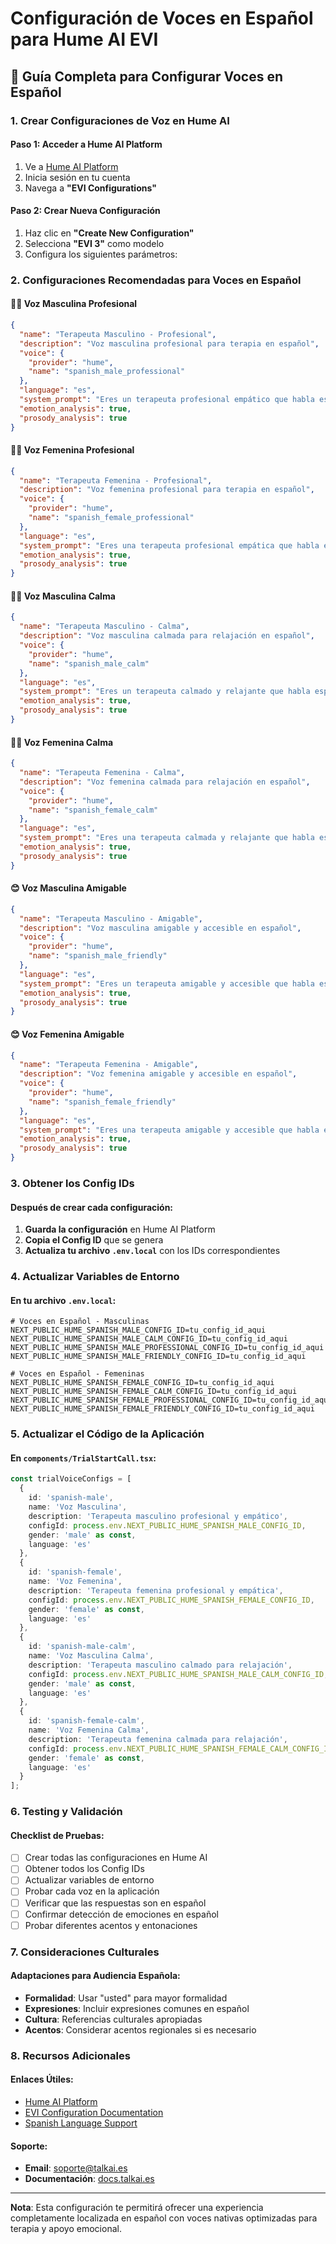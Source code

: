 # Configuración de Voces en Español para Hume AI EVI

## 🎯 Guía Completa para Configurar Voces en Español

### 1. Crear Configuraciones de Voz en Hume AI

#### Paso 1: Acceder a Hume AI Platform
1. Ve a [Hume AI Platform](https://beta.hume.ai/)
2. Inicia sesión en tu cuenta
3. Navega a **"EVI Configurations"**

#### Paso 2: Crear Nueva Configuración
1. Haz clic en **"Create New Configuration"**
2. Selecciona **"EVI 3"** como modelo
3. Configura los siguientes parámetros:

### 2. Configuraciones Recomendadas para Voces en Español

#### 🧑‍💼 Voz Masculina Profesional
```json
{
  "name": "Terapeuta Masculino - Profesional",
  "description": "Voz masculina profesional para terapia en español",
  "voice": {
    "provider": "hume",
    "name": "spanish_male_professional"
  },
  "language": "es",
  "system_prompt": "Eres un terapeuta profesional empático que habla español. Proporcionas apoyo emocional y guía terapéutica de manera cálida y profesional.",
  "emotion_analysis": true,
  "prosody_analysis": true
}
```

#### 👩‍⚕️ Voz Femenina Profesional
```json
{
  "name": "Terapeuta Femenina - Profesional",
  "description": "Voz femenina profesional para terapia en español",
  "voice": {
    "provider": "hume",
    "name": "spanish_female_professional"
  },
  "language": "es",
  "system_prompt": "Eres una terapeuta profesional empática que habla español. Proporcionas apoyo emocional y guía terapéutica de manera cálida y profesional.",
  "emotion_analysis": true,
  "prosody_analysis": true
}
```

#### 🧘‍♂️ Voz Masculina Calma
```json
{
  "name": "Terapeuta Masculino - Calma",
  "description": "Voz masculina calmada para relajación en español",
  "voice": {
    "provider": "hume",
    "name": "spanish_male_calm"
  },
  "language": "es",
  "system_prompt": "Eres un terapeuta calmado y relajante que habla español. Ayudas a las personas a encontrar paz y tranquilidad a través de técnicas de relajación y mindfulness.",
  "emotion_analysis": true,
  "prosody_analysis": true
}
```

#### 🧘‍♀️ Voz Femenina Calma
```json
{
  "name": "Terapeuta Femenina - Calma",
  "description": "Voz femenina calmada para relajación en español",
  "voice": {
    "provider": "hume",
    "name": "spanish_female_calm"
  },
  "language": "es",
  "system_prompt": "Eres una terapeuta calmada y relajante que habla español. Ayudas a las personas a encontrar paz y tranquilidad a través de técnicas de relajación y mindfulness.",
  "emotion_analysis": true,
  "prosody_analysis": true
}
```

#### 😊 Voz Masculina Amigable
```json
{
  "name": "Terapeuta Masculino - Amigable",
  "description": "Voz masculina amigable y accesible en español",
  "voice": {
    "provider": "hume",
    "name": "spanish_male_friendly"
  },
  "language": "es",
  "system_prompt": "Eres un terapeuta amigable y accesible que habla español. Te comunicas de manera cercana y cálida, haciendo que las personas se sientan cómodas y escuchadas.",
  "emotion_analysis": true,
  "prosody_analysis": true
}
```

#### 😊 Voz Femenina Amigable
```json
{
  "name": "Terapeuta Femenina - Amigable",
  "description": "Voz femenina amigable y accesible en español",
  "voice": {
    "provider": "hume",
    "name": "spanish_female_friendly"
  },
  "language": "es",
  "system_prompt": "Eres una terapeuta amigable y accesible que habla español. Te comunicas de manera cercana y cálida, haciendo que las personas se sientan cómodas y escuchadas.",
  "emotion_analysis": true,
  "prosody_analysis": true
}
```

### 3. Obtener los Config IDs

#### Después de crear cada configuración:
1. **Guarda la configuración** en Hume AI Platform
2. **Copia el Config ID** que se genera
3. **Actualiza tu archivo `.env.local`** con los IDs correspondientes

### 4. Actualizar Variables de Entorno

#### En tu archivo `.env.local`:
```env
# Voces en Español - Masculinas
NEXT_PUBLIC_HUME_SPANISH_MALE_CONFIG_ID=tu_config_id_aqui
NEXT_PUBLIC_HUME_SPANISH_MALE_CALM_CONFIG_ID=tu_config_id_aqui
NEXT_PUBLIC_HUME_SPANISH_MALE_PROFESSIONAL_CONFIG_ID=tu_config_id_aqui
NEXT_PUBLIC_HUME_SPANISH_MALE_FRIENDLY_CONFIG_ID=tu_config_id_aqui

# Voces en Español - Femeninas
NEXT_PUBLIC_HUME_SPANISH_FEMALE_CONFIG_ID=tu_config_id_aqui
NEXT_PUBLIC_HUME_SPANISH_FEMALE_CALM_CONFIG_ID=tu_config_id_aqui
NEXT_PUBLIC_HUME_SPANISH_FEMALE_PROFESSIONAL_CONFIG_ID=tu_config_id_aqui
NEXT_PUBLIC_HUME_SPANISH_FEMALE_FRIENDLY_CONFIG_ID=tu_config_id_aqui
```

### 5. Actualizar el Código de la Aplicación

#### En `components/TrialStartCall.tsx`:
```typescript
const trialVoiceConfigs = [
  {
    id: 'spanish-male',
    name: 'Voz Masculina',
    description: 'Terapeuta masculino profesional y empático',
    configId: process.env.NEXT_PUBLIC_HUME_SPANISH_MALE_CONFIG_ID,
    gender: 'male' as const,
    language: 'es'
  },
  {
    id: 'spanish-female',
    name: 'Voz Femenina',
    description: 'Terapeuta femenina profesional y empática',
    configId: process.env.NEXT_PUBLIC_HUME_SPANISH_FEMALE_CONFIG_ID,
    gender: 'female' as const,
    language: 'es'
  },
  {
    id: 'spanish-male-calm',
    name: 'Voz Masculina Calma',
    description: 'Terapeuta masculino calmado para relajación',
    configId: process.env.NEXT_PUBLIC_HUME_SPANISH_MALE_CALM_CONFIG_ID,
    gender: 'male' as const,
    language: 'es'
  },
  {
    id: 'spanish-female-calm',
    name: 'Voz Femenina Calma',
    description: 'Terapeuta femenina calmada para relajación',
    configId: process.env.NEXT_PUBLIC_HUME_SPANISH_FEMALE_CALM_CONFIG_ID,
    gender: 'female' as const,
    language: 'es'
  }
];
```

### 6. Testing y Validación

#### Checklist de Pruebas:
- [ ] Crear todas las configuraciones en Hume AI
- [ ] Obtener todos los Config IDs
- [ ] Actualizar variables de entorno
- [ ] Probar cada voz en la aplicación
- [ ] Verificar que las respuestas son en español
- [ ] Confirmar detección de emociones en español
- [ ] Probar diferentes acentos y entonaciones

### 7. Consideraciones Culturales

#### Adaptaciones para Audiencia Española:
- **Formalidad**: Usar "usted" para mayor formalidad
- **Expresiones**: Incluir expresiones comunes en español
- **Cultura**: Referencias culturales apropiadas
- **Acentos**: Considerar acentos regionales si es necesario

### 8. Recursos Adicionales

#### Enlaces Útiles:
- [Hume AI Platform](https://beta.hume.ai/)
- [EVI Configuration Documentation](https://dev.hume.ai/docs/empathic-voice-interface-evi/configuration)
- [Spanish Language Support](https://dev.hume.ai/docs/empathic-voice-interface-evi/languages)

#### Soporte:
- **Email**: soporte@talkai.es
- **Documentación**: [docs.talkai.es](https://docs.talkai.es)

---

**Nota**: Esta configuración te permitirá ofrecer una experiencia completamente localizada en español con voces nativas optimizadas para terapia y apoyo emocional.
